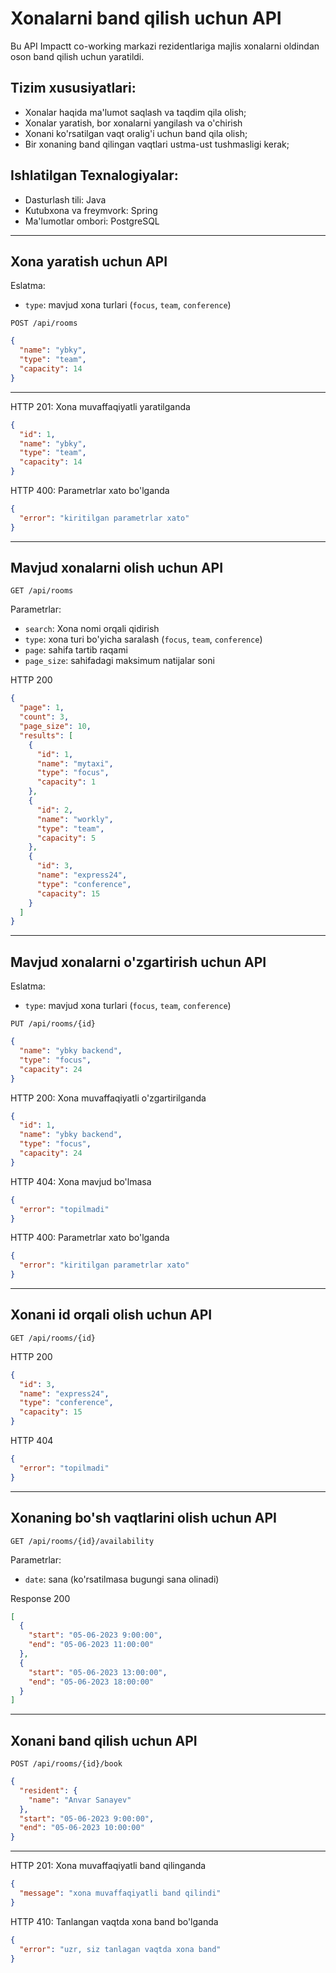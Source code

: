 # Xonalarni band qilish uchun API

Bu API Impactt co-working markazi rezidentlariga majlis xonalarni oldindan oson band qilish uchun yaratildi.

## Tizim xususiyatlari:

- Xonalar haqida ma'lumot saqlash va taqdim qila olish;
- Xonalar yaratish, bor xonalarni yangilash va o'chirish
- Xonani ko'rsatilgan vaqt oralig'i uchun band qila olish;
- Bir xonaning band qilingan vaqtlari ustma-ust tushmasligi kerak;

## Ishlatilgan Texnalogiyalar:

- Dasturlash tili: Java
- Kutubxona va freymvork: Spring
- Ma'lumotlar ombori: PostgreSQL
---

## Xona yaratish uchun API
Eslatma:

- `type`: mavjud xona turlari (`focus`, `team`, `conference`)

```
POST /api/rooms
```

```json
{
  "name": "ybky",
  "type": "team",
  "capacity": 14
}
```
---

HTTP 201: Xona muvaffaqiyatli yaratilganda

```json
{
  "id": 1,
  "name": "ybky",
  "type": "team",
  "capacity": 14
}
```

HTTP 400: Parametrlar xato bo'lganda

```json
{
  "error": "kiritilgan parametrlar xato"
}
```

---


## Mavjud xonalarni olish uchun API

```
GET /api/rooms
```

Parametrlar:

- `search`: Xona nomi orqali qidirish
- `type`: xona turi bo'yicha saralash (`focus`, `team`, `conference`)
- `page`: sahifa tartib raqami
- `page_size`: sahifadagi maksimum natijalar soni

HTTP 200

```json
{
  "page": 1,
  "count": 3,
  "page_size": 10,
  "results": [
    {
      "id": 1,
      "name": "mytaxi",
      "type": "focus",
      "capacity": 1
    },
    {
      "id": 2,
      "name": "workly",
      "type": "team",
      "capacity": 5
    },
    {
      "id": 3,
      "name": "express24",
      "type": "conference",
      "capacity": 15
    }
  ]
}
```

---


## Mavjud xonalarni o'zgartirish uchun API

Eslatma:

- `type`: mavjud xona turlari (`focus`, `team`, `conference`)


```
PUT /api/rooms/{id}
```

```json
{
  "name": "ybky backend",
  "type": "focus",
  "capacity": 24
}
```

HTTP 200: Xona muvaffaqiyatli o'zgartirilganda

```json
{
  "id": 1,
  "name": "ybky backend",
  "type": "focus",
  "capacity": 24
}
```

HTTP 404: Xona mavjud bo'lmasa

```json
{
  "error": "topilmadi"
}
```

HTTP 400: Parametrlar xato bo'lganda

```json
{
  "error": "kiritilgan parametrlar xato"
}
```

---

## Xonani id orqali olish uchun API

```
GET /api/rooms/{id}
```

HTTP 200

```json
{
  "id": 3,
  "name": "express24",
  "type": "conference",
  "capacity": 15
}
```

HTTP 404

```json
{
  "error": "topilmadi"
}
```

---

## Xonaning bo'sh vaqtlarini olish uchun API

```
GET /api/rooms/{id}/availability
```

Parametrlar:

- `date`: sana (ko'rsatilmasa bugungi sana olinadi)

Response 200

```json
[
  {
    "start": "05-06-2023 9:00:00",
    "end": "05-06-2023 11:00:00"
  },
  {
    "start": "05-06-2023 13:00:00",
    "end": "05-06-2023 18:00:00"
  }
]
```

---

## Xonani band qilish uchun API

```
POST /api/rooms/{id}/book
```

```json
{
  "resident": {
    "name": "Anvar Sanayev"
  },
  "start": "05-06-2023 9:00:00",
  "end": "05-06-2023 10:00:00"
}
```

---

HTTP 201: Xona muvaffaqiyatli band qilinganda

```json
{
  "message": "xona muvaffaqiyatli band qilindi"
}
```

HTTP 410: Tanlangan vaqtda xona band bo'lganda

```json
{
  "error": "uzr, siz tanlagan vaqtda xona band"
}
```
